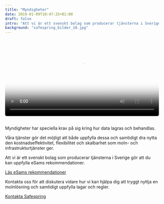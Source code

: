 ```yaml
---
title: "Myndigheter"
date: 2019-01-09T10:47:25+01:00
draft: false
intro: "Att vi är ett svenskt bolag som producerar tjänsterna i Sverige gör att du kan uppfylla eSams rekommendationer."
background: "safespring_bilder_10.jpg"
---
```


<video poster="/branscher/images/safespring_esam.jpg" width="100%" style="border-radius: 5px;" controls="true">
<source type="video/mp4" src="/branscher/images/safespring_esam.mp4">
<track src="/branscher/images/safespring_esam.vtt" kind="subtitles" srclang="sv" label="Svenska" default>
</video>
<br><br>
<div class="ingress"><p>Myndigheter har speciella krav på sig kring hur data lagras och behandlas. </p></div>

Våra tjänster gör det möjligt att både uppfylla dessa och samtidigt dra nytta den kostnadseffektivitet, flexibilitet och skalbarhet som moln- och infrastrukturtjänster ger.

Att vi är ett svenskt bolag som producerar tjänsterna i Sverige gör att du kan uppfylla eSams rekommendationer.

 <a href="http://www.esamverka.se/stod-och-vagledning/rattsliga-uttalanden/rojande-och-molntjanster.html" id="text-button">Läs eSams rekommendationer</a>

Kontakta oss för att diskutera vidare hur vi kan hjälpa dig att tryggt nyttja en molnlösning och samtidigt uppfylla lagar och regler.

<a href="/kontakt" id="text-button">Kontakta Safespring</a>

